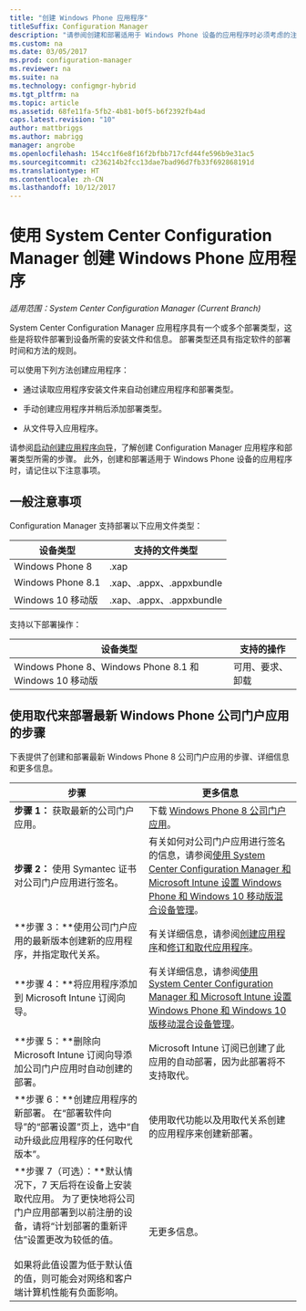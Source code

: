 ```yaml
---
title: "创建 Windows Phone 应用程序"
titleSuffix: Configuration Manager
description: "请参阅创建和部署适用于 Windows Phone 设备的应用程序时必须考虑的注意事项。"
ms.custom: na
ms.date: 03/05/2017
ms.prod: configuration-manager
ms.reviewer: na
ms.suite: na
ms.technology: configmgr-hybrid
ms.tgt_pltfrm: na
ms.topic: article
ms.assetid: 68fe11fa-5fb2-4b81-b0f5-b6f2392fb4ad
caps.latest.revision: "10"
author: mattbriggs
ms.author: mabrigg
manager: angrobe
ms.openlocfilehash: 154cc1f6e8f16f2bfbb717cfd44fe596b9e31ac5
ms.sourcegitcommit: c236214b2fcc13dae7bad96d7fb33f692868191d
ms.translationtype: HT
ms.contentlocale: zh-CN
ms.lasthandoff: 10/12/2017
---
```

# <a name="create-windows-phone-applications-with-system-center-configuration-manager"></a>使用 System Center Configuration Manager 创建 Windows Phone 应用程序

*适用范围：System Center Configuration Manager (Current Branch)*

System Center Configuration Manager 应用程序具有一个或多个部署类型，这些是将软件部署到设备所需的安装文件和信息。 部署类型还具有指定软件的部署时间和方法的规则。  

 可以使用下列方法创建应用程序：  

-   通过读取应用程序安装文件来自动创建应用程序和部署类型。  

-   手动创建应用程序并稍后添加部署类型。  

-   从文件导入应用程序。  

请参阅[启动创建应用程序向导](../../apps/deploy-use/create-applications.md#start-the-create-application-wizard)，了解创建 Configuration Manager 应用程序和部署类型所需的步骤。 此外，创建和部署适用于 Windows Phone 设备的应用程序时，请记住以下注意事项。  

## <a name="general-considerations"></a>一般注意事项  
 Configuration Manager 支持部署以下应用文件类型：  

|设备类型|支持的文件类型|  
|-----------------|---------------------|  
|Windows Phone 8|.xap|  
|Windows Phone 8.1|.xap、.appx、.appxbundle|
|Windows 10 移动版|.xap、.appx、.appxbundle|

 支持以下部署操作：  

|设备类型|支持的操作|  
|-----------------|-----------------------|  
|Windows Phone 8、Windows Phone 8.1 和 Windows 10 移动版|可用、要求、卸载|  

## <a name="steps-to-deploy-the-latest-windows-phone-company-portal-app-with-supersedence"></a>使用取代来部署最新 Windows Phone 公司门户应用的步骤  
 下表提供了创建和部署最新 Windows Phone 8 公司门户应用的步骤、详细信息和更多信息。  

|步骤|更多信息|  
|----------|----------------------|  
|**步骤 1：** 获取最新的公司门户应用。|下载 [Windows Phone 8 公司门户应用](http://go.microsoft.com/fwlink/?LinkId=268440)。|  
|**步骤 2：** 使用 Symantec 证书对公司门户应用进行签名。|有关如何对公司门户应用进行签名的信息，请参阅[使用 System Center Configuration Manager 和 Microsoft Intune 设置 Windows Phone 和 Windows 10 移动版混合设备管理](../../mdm/deploy-use/enroll-hybrid-windows.md)。|  
|**步骤 3：**使用公司门户应用的最新版本创建新的应用程序，并指定取代关系。|有关详细信息，请参阅[创建应用程序](../../apps/deploy-use/create-applications.md)和[修订和取代应用程序](../../apps/deploy-use/revise-and-supersede-applications.md)。|  
|**步骤 4：**将应用程序添加到 Microsoft Intune 订阅向导。|有关详细信息，请参阅[使用 System Center Configuration Manager 和 Microsoft Intune 设置 Windows Phone 和 Windows 10 版移动混合设备管理](../../mdm/deploy-use/enroll-hybrid-windows.md)。|  
|**步骤 5：**删除向 Microsoft Intune 订阅向导添加公司门户应用时自动创建的部署。|Microsoft Intune 订阅已创建了此应用的自动部署，因为此部署将不支持取代。|  
|**步骤 6：**创建应用程序的新部署。 在“部署软件向导”的“部署设置”页上，选中“自动升级此应用程序的任何取代版本”。|使用取代功能以及用取代关系创建的应用程序来创建新部署。|  
|**步骤 7（可选）：**默认情况下，7 天后将在设备上安装取代应用。 为了更快地将公司门户应用部署到以前注册的设备，请将“计划部署的重新评估”设置更改为较低的值。<br /><br /> 如果将此值设置为低于默认值的值，则可能会对网络和客户端计算机性能有负面影响。|无更多信息。|  
